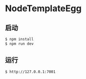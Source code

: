 # NodeTemplateEgg

## 启动

```bash
$ npm install
$ npm run dev
```

## 运行
```bash
$ http://127.0.0.1:7001
```